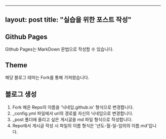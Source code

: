 ----
layout: post
title: "실습을 위한 포스트 작성"
----

## Github Pages
Github Pages는 MarkDown 문법으로 작성할 수 있습니다.

## Theme
해당 블로그 테마는 Fork를 통해 가져왔습니다.

## 블로그 생성
1. Fork 해온 Repo의 이름을 '닉네임.github.io' 형식으로 변경합니다.
2. _config.yml 파일에서 url의 경로를 자신의 닉네임으로 변경합니다.
3. _post 폴더에 올리고 싶은 게시글을 md 파일 형식으로 작성합니다.
4. Repo에서 게시글 작성 시 파일의 이름 형식은 '년도-월-일-임의의 이름.md'입니다.
